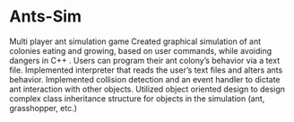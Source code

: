 # Ants-Sim
Multi player ant simulation game
Created graphical simulation of ant colonies eating and growing, based on user commands, while avoiding dangers in C++ . Users can program their ant colony’s behavior via a text file.
Implemented interpreter that reads the user’s text files and alters ants behavior. Implemented collision detection and an event handler to dictate ant interaction with other objects.
Utilized object oriented design to design complex class inheritance structure for objects in the simulation (ant, grasshopper, etc.)
